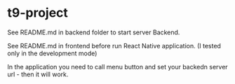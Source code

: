 # t9-project
See README.md in backend folder to start server Backend.

See README.md in frontend before run React Native application. (I tested only in the development mode)

In the application you need to call menu button and set your backedn server url - then it will work.
